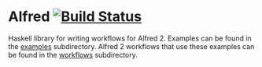 # Alfred [![Build Status](https://travis-ci.org/pa-ba/alfred.svg?branch=master)](https://travis-ci.org/pa-ba/alfred)

Haskell library for writing workflows for Alfred 2. Examples can be
found in the [examples](examples) subdirectory. Alfred 2 workflows
that use these examples can be found in the [workflows](workflows)
subdirectory.
